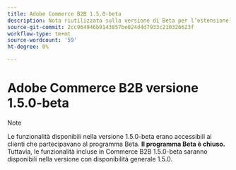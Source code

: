 ```yaml
---
title: Adobe Commerce B2B 1.5.0-beta
description: Nota riutilizzata sulla versione di Beta per l’estensione B2B
source-git-commit: 2cc964946b9143857be024d4d7933c210326623f
workflow-type: tm+mt
source-wordcount: '59'
ht-degree: 0%

---
```


# Adobe Commerce B2B versione 1.5.0-beta

>[!NOTE]
>
> Le funzionalità disponibili nella versione 1.5.0-beta erano accessibili ai clienti che partecipavano al programma Beta. **Il programma Beta è chiuso.** Tuttavia, le funzionalità incluse in Commerce B2B 1.5.0-beta saranno disponibili nella versione con disponibilità generale 1.5.0.
